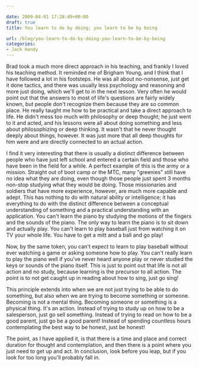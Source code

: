 ```yaml
---

date: 2009-04-01 17:28:49+00:00
draft: true
title: You learn to do by doing; you learn to be by being

url: /blog/you-learn-to-do-by-doing-you-learn-to-be-by-being
categories:
- Jack Handy
---
```


Brad took a much more direct approach in his teaching, and frankly I loved his teaching method. It reminded me of Brigham Young, and I think that I have followed a lot in his footsteps. He was all about no-nonsense, just get it done tactics, and there was usually less psychology and reasoning and more just doing, which we'll get to in the next lesson. Very often he would point out that the answers to most of life's questions are fairly widely known, but people don't recognize them because they are so common place. He really taught me how to be practical and take a direct approach to life. He didn't mess too much with philosophy or deep thought; he just went to it and acted, and his lessons were all about doing something and less about philosophizing or deep thinking. It wasn't that he never thought deeply about things, however. It was just more that all deep thoughts for him were and are directly connected to an actual action.




I find it very interesting that there is usually a distinct difference between people who have just left school and entered a certain field and those who have been in the field for a while. A perfect example of this is the army or a mission. Straight out of boot camp or the MTC, many "greenies" still have no idea what they are doing, even though those people just spent 3 months non-stop studying what they would be doing. Those missionaries and soldiers that have more experience, however, are much more capable and adept. This has nothing to do with natural ability or intelligence; it has everything to do with the distinct difference between a conceptual understanding of something and a practical understanding with an application. You can't learn the piano by studying the motions of the fingers and the sounds of the piano. The only way to learn the piano is to sit down and actually play. You can't learn to play baseball just from watching it on TV your whole life. You have to get a mitt and a ball and go play!




Now, by the same token, you can't expect to learn to play baseball without ever watching a game or asking someone how to play. You can't really learn to play the piano well if you've never heard anyone play or never studied the keys or sounds of the piano itself. This is just to point out that life is not all action and no study, because learning is the precursor to all action. The point is to not get caught up in reading about how to sing, just go sing!




This principle extends into when we are not just trying to be able to do something, but also when we are trying to become something or someone. Becoming is not a mental thing. Becoming someone or something is a physical thing. It's an action. Instead of trying to study up on how to be a salesperson, just go sell something. Instead of trying to read on how to be a good parent, just go be a good parent! Instead of spending countless hours contemplating the best way to be honest, just be honest!




The point, as I have applied it, is that there is a time and place and correct duration for thought and contemplation, and then there is a point where you just need to get up and act. In conclusion, look before you leap, but if you look for too long you'll probably fall in.
